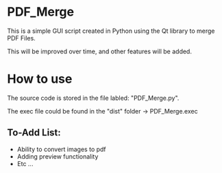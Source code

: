 # PDF_Merge
This is a simple GUI script created in Python using the Qt library to merge PDF Files.

This will be improved over time, and other features will be added.

# How to use
The source code is stored in the file labled: "PDF_Merge.py".

The exec file could be found in the "dist" folder -> PDF_Merge.exec

## To-Add List:
+ Ability to convert images to pdf
+ Adding preview functionality
+ Etc ...
